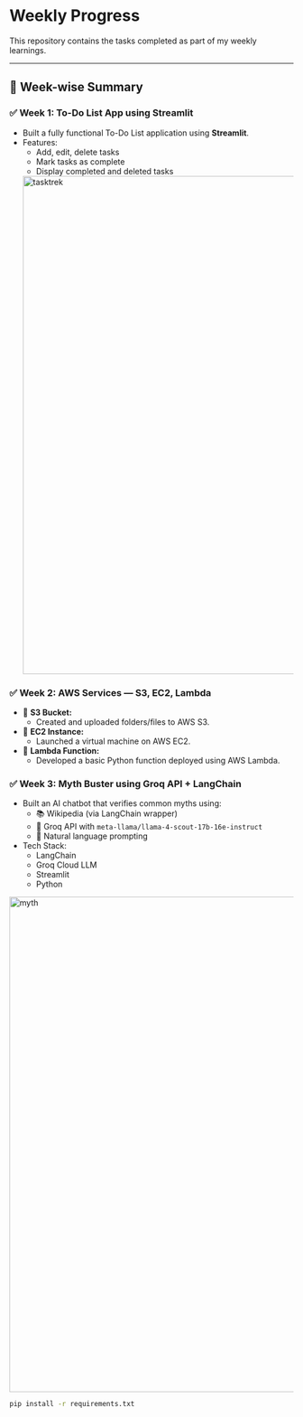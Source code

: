 #  Weekly Progress

This repository contains the tasks completed as part of my weekly learnings.

---

## 📅 Week-wise Summary

### ✅ Week 1: To-Do List App using Streamlit

- Built a fully functional To-Do List application using **Streamlit**.
- Features:
  - Add, edit, delete tasks
  - Mark tasks as complete
  - Display completed and deleted tasks
  <img width="1912" height="882" alt="tasktrek" src="https://github.com/user-attachments/assets/e6b53fa0-9576-455a-aa06-79b964dbde30" />


### ✅ Week 2: AWS Services — S3, EC2, Lambda

- 🔸 **S3 Bucket:**
  - Created and uploaded folders/files to AWS S3.
- 🔸 **EC2 Instance:**
  - Launched a virtual machine on AWS EC2.
- 🔸 **Lambda Function:**
  - Developed a basic Python function deployed using AWS Lambda.


### ✅ Week 3: Myth Buster using Groq API + LangChain

- Built an AI chatbot that verifies common myths using:
  - 📚 Wikipedia (via LangChain wrapper)
  - 🧠 Groq API with `meta-llama/llama-4-scout-17b-16e-instruct`
  - 💬 Natural language prompting
- Tech Stack:
  - LangChain
  - Groq Cloud LLM
  - Streamlit
  - Python
<img width="1902" height="877" alt="myth" src="https://github.com/user-attachments/assets/879e3fd8-1ab3-49ec-85e5-645cb1bd7ed2" />


```bash
pip install -r requirements.txt
